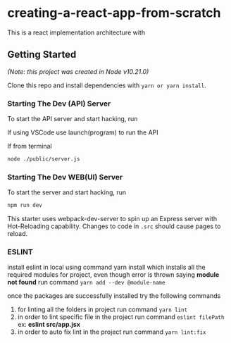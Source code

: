 # creating-a-react-app-from-scratch

This is a react implementation architecture with 

## Getting Started

_(Note: this project was created in Node v10.21.0)_

Clone this repo and install dependencies with `yarn or yarn install`.

### Starting The Dev (API) Server

To start the API server and start hacking, run

If using VSCode use launch(program) to run the API

If from terminal
```BASH
node ./public/server.js
```

### Starting The Dev WEB(UI) Server

To start the server and start hacking, run

```BASH
npm run dev
```

This starter uses webpack-dev-server to spin up an Express server with Hot-Reloading capability. Changes to code in `.src` should cause pages to reload.


### ESLINT

install eslint in local using command yarn install which installs all the required modules for project, even though error is thrown saying  **module not found** run command `yarn add --dev @module-name`

once the packages are successfully installed  try the following commands

1. for linting all the folders in project run command `yarn lint`
2. in order to lint specific file in the project run command `eslint filePath` ex: **eslint src/app.jsx**
3.  in order to auto fix lint in the project run command `yarn lint:fix` 
